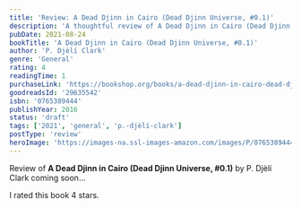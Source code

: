 ```yaml
---
title: 'Review: A Dead Djinn in Cairo (Dead Djinn Universe, #0.1)'
description: 'A thoughtful review of A Dead Djinn in Cairo (Dead Djinn Universe, #0.1) by P. Djèlí Clark'
pubDate: 2021-08-24
bookTitle: 'A Dead Djinn in Cairo (Dead Djinn Universe, #0.1)'
author: 'P. Djèlí Clark'
genre: 'General'
rating: 4
readingTime: 1
purchaseLink: 'https://bookshop.org/books/a-dead-djinn-in-cairo-dead-djinn-universe-01/9780765389442'
goodreadsId: '29635542'
isbn: '0765389444'
publishYear: 2016
status: 'draft'
tags: ['2021', 'general', 'p.-djèlí-clark']
postType: 'review'
heroImage: 'https://images-na.ssl-images-amazon.com/images/P/0765389444.01.L.jpg'
---
```


Review of **A Dead Djinn in Cairo (Dead Djinn Universe, #0.1)** by P. Djèlí Clark coming soon...

I rated this book 4 stars.